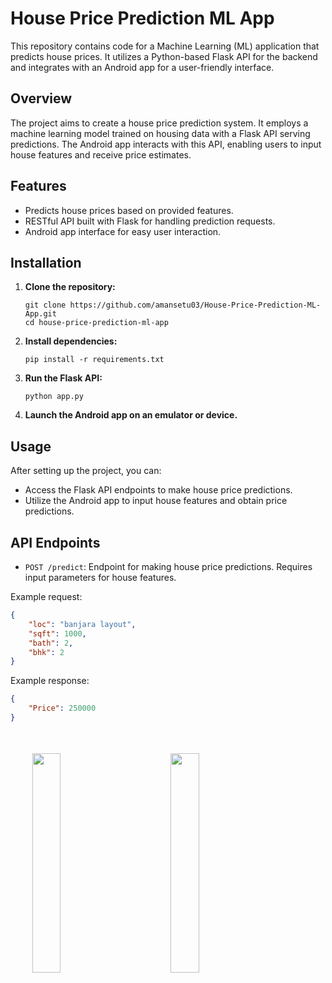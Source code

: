 # House Price Prediction ML App

This repository contains code for a Machine Learning (ML) application that predicts house prices. It utilizes a Python-based Flask API for the backend and integrates with an Android app for a user-friendly interface.

## Overview

The project aims to create a house price prediction system. It employs a machine learning model trained on housing data with a Flask API serving predictions. The Android app interacts with this API, enabling users to input house features and receive price estimates.

## Features

- Predicts house prices based on provided features.
- RESTful API built with Flask for handling prediction requests.
- Android app interface for easy user interaction.

## Installation

1. **Clone the repository:**
    ```
    git clone https://github.com/amansetu03/House-Price-Prediction-ML-App.git
    cd house-price-prediction-ml-app
    ```

2. **Install dependencies:**
    ```
    pip install -r requirements.txt
    ```

3. **Run the Flask API:**
    ```
    python app.py
    ```

4. **Launch the Android app on an emulator or device.**

## Usage

After setting up the project, you can:

- Access the Flask API endpoints to make house price predictions.
- Utilize the Android app to input house features and obtain price predictions.

## API Endpoints

- `POST /predict`: Endpoint for making house price predictions. Requires input parameters for house features.

Example request:
```json
{
    "loc": "banjara layout",
    "sqft": 1000,
    "bath": 2,
    "bhk": 2
}

```
Example response:
```json
{
    "Price": 250000
}
```


<img src="https://github.com/amansetu03/House-Price-Prediction-ML-App/assets/106844274/68f5c988-b87f-4dc4-ae1b-27e31721e8a8" style="width:30%; float:left; margin:35px;">
<img src="https://github.com/amansetu03/House-Price-Prediction-ML-App/assets/106844274/5053e165-bc5d-4170-9d20-f585029475f2" style="width:30%; float:left; margin:35px;">

